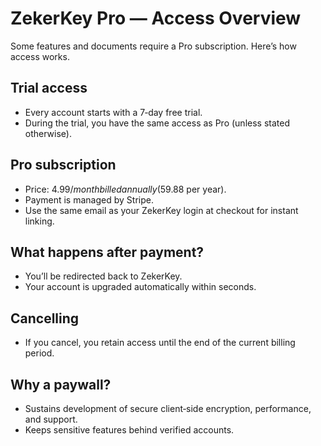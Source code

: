 # ZekerKey Pro — Access Overview

Some features and documents require a Pro subscription. Here’s how access works.

## Trial access

- Every account starts with a 7‑day free trial.
- During the trial, you have the same access as Pro (unless stated otherwise).

## Pro subscription

- Price: $4.99/month billed annually ($59.88 per year).
- Payment is managed by Stripe.
- Use the same email as your ZekerKey login at checkout for instant linking.

## What happens after payment?

- You’ll be redirected back to ZekerKey.
- Your account is upgraded automatically within seconds.

## Cancelling

- If you cancel, you retain access until the end of the current billing period.

## Why a paywall?

- Sustains development of secure client‑side encryption, performance, and support.
- Keeps sensitive features behind verified accounts.
